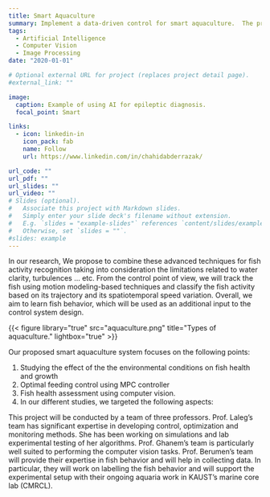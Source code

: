 ```yaml
---
title: Smart Aquaculture
summary: Implement a data-driven control for smart aquaculture.  The proposed approach will take advantage of the recent developments in computer vision technology to assess and inspect fish behavior and feedback information on fish behavior
tags:
  - Artificial Intelligence
  - Computer Vision
  - Image Processing
date: "2020-01-01"

# Optional external URL for project (replaces project detail page).
#external_link: ""

image:
  caption: Example of using AI for epileptic diagnosis.
  focal_point: Smart

links:
  - icon: linkedin-in
    icon_pack: fab
    name: Follow
    url: https://www.linkedin.com/in/chahidabderrazak/

url_code: ""
url_pdf: ""
url_slides: ""
url_video: ""
# Slides (optional).
#   Associate this project with Markdown slides.
#   Simply enter your slide deck's filename without extension.
#   E.g. `slides = "example-slides"` references `content/slides/example-slides.md`.
#   Otherwise, set `slides = ""`.
#slides: example
---
```


In our research, We propose to combine these advanced techniques for fish activity recognition taking into consideration the limitations related to water clarity, turbulences ... etc. From the control point of view, we will track the fish using motion modeling-based techniques and classify the fish activity based on its trajectory and its spatiotemporal speed variation. Overall, we aim to learn fish behavior, which will be used as an additional input to the control system design.

{{< figure library="true" src="aquaculture.png" title="Types of aquaculture." lightbox="true" >}}

Our proposed smart aquaculture system focuses on the following points:

1. Studying the effect of the the environmental conditions on fish health and growth
2. Optimal feeding control using MPC controller
3. Fish health assessment using computer vision.
4. In our different studies, we targeted the following aspects:

This project will be conducted by a team of three professors. Prof. Laleg’s team has significant expertise in developing control, optimization and monitoring methods. She has been working on simulations and lab experimental testing of her algorithms. Prof. Ghanem’s team is particularly well suited to performing the computer vision tasks. Prof. Berumen’s team will provide their expertise in fish behavior and will help in collecting data. In particular, they will work on labelling the fish behavior and will support the experimental setup with their ongoing aquaria work in KAUST’s marine core lab (CMRCL).
